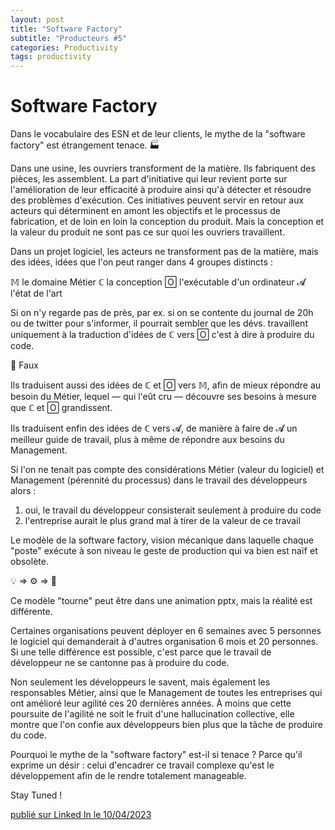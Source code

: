 ```yaml
---
layout: post
title: "Software Factory"
subtitle: "Producteurs #5"
categories: Productivity
tags: productivity
---
```

# Software Factory

Dans le vocabulaire des ESN et de leur clients, le mythe de la "software factory" est étrangement tenace. 🏭
<!--more-->

Dans une usine, les ouvriers transforment de la matière. Ils fabriquent des pièces, les assemblent. La part d'initiative qui leur revient porte sur l'amélioration de leur efficacité à produire ainsi qu'à détecter et résoudre des problèmes d'exécution. Ces initiatives peuvent servir en retour aux acteurs qui déterminent en amont les objectifs et le processus de fabrication, et de loin en loin la conception du produit. Mais la conception et la valeur du produit ne sont pas ce sur quoi les ouvriers travaillent.

Dans un projet logiciel, les acteurs ne transforment pas de la matière, mais des idées, idées que l'on peut ranger dans 4 groupes distincts :

𝕄 le domaine Métier
ℂ la conception 
🄾 l'exécutable d'un ordinateur
𝓐 l'état de l'art

Si on n'y regarde pas de près, par ex. si on se contente du journal de 20h ou de twitter pour s'informer, il pourrait sembler que les dévs. travaillent uniquement à la traduction d'idées de ℂ vers 🄾 c'est à dire à produire du code.

🚨 Faux

Ils traduisent aussi des idées de ℂ et 🄾 vers 𝕄, afin de mieux répondre au besoin du Métier, lequel — qui l'eût cru — découvre ses besoins à mesure que ℂ et 🄾  grandissent.

Ils traduisent enfin des idées de ℂ vers 𝓐, de manière à faire de 𝓐 un meilleur guide de travail, plus à même de répondre aux besoins du Management.

Si l'on ne tenait pas compte des considérations Métier (valeur du logiciel) et Management (pérennité du processus) dans le travail des développeurs alors :

1. oui, le travail du développeur consisterait seulement à produire du code
2. l'entreprise aurait le plus grand mal à tirer de la valeur de ce travail

Le modèle de la software factory, vision mécanique dans laquelle chaque "poste" exécute à son niveau le geste de production qui va bien est naïf et obsolète.

💡 ⇒ ⚙️ ⇒ 📲

Ce modèle "tourne" peut être dans une animation pptx, mais la réalité est différente. 

Certaines organisations peuvent déployer en 6 semaines avec 5 personnes le logiciel qui demanderait à d'autres organisation 6 mois et 20 personnes. Si une telle différence est possible, c'est parce que le travail de développeur ne se cantonne pas à produire du code. 

Non seulement les développeurs le savent, mais également les responsables Métier, ainsi que le Management de toutes les entreprises qui ont amélioré leur agilité ces 20 dernières années. À moins que cette poursuite de l'agilité ne soit le fruit d'une hallucination collective, elle montre que l'on confie aux développeurs bien plus que la tâche de produire du code.

Pourquoi le mythe de la "software factory" est-il si tenace ? Parce qu'il exprime un désir : celui d'encadrer ce travail complexe qu'est le développement afin de le rendre totalement manageable.

Stay Tuned !


[publié sur Linked In le 10/04/2023](https://www.linkedin.com/posts/christophe-thibaut-35b4657_etatdelart-activity-7051114122347728896-xrZn?utm_source=share&utm_medium=member_desktop)
